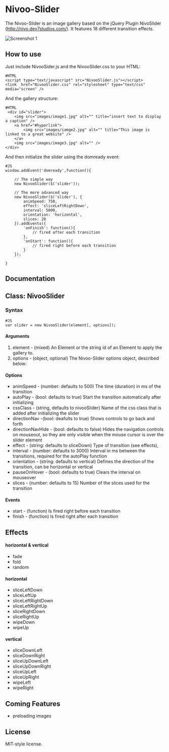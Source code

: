 Nivoo-Slider
============

The Nivoo-Slider is an image gallery based on the jQuery Plugin NivoSlider (http://nivo.dev7studios.com/). It features 18 different transition effects.

![Screenshot 1](http://www.johannes-fischer.de/assets/Labs/nivoo-slider.png)

How to use
----------

Just include NivooSider.js and the NivooSlider.css to your HTML:

	#HTML
	<script type="text/javascript" src="NivooSlider.js"></script>
	<link  href="NivooSlider.css" rel="stylesheet" type="text/css" media="screen" />
	
And the gallery structure:
	
	#HTML
	 <div id="slider">
        <img src="images/image1.jpg" alt="" title="insert text to display a caption" />
        <a href="#hyperlink">
            <img src="images/iamge2.jpg" alt="" title="This image is linked to a great website" />
        </a>
        <img src="images/image3.jpg" alt="" />
    </div>	
	
And then initialize the slider using the domready event:

	#JS
	window.addEvent('domready',function(){

		// The simple way
		new NivooSlider($('slider'));
		
		// The more advanced way
		new NivooSlider($('slider'), {
            animSpeed: 750,
            effect: 'sliceLeftRightDown',
			interval: 5000,
            orientation: 'horizontal',
			slices: 20
        }).addEvents({
            'onFinish': function(){
                // fired after each transition
            },
            'onStart': function(){
                // fired right before each transition
            }
        });

	}

Documentation
-------------

## Class: NivooSlider ##

### Syntax ###

	#JS
	var slider = new NivooSlider(element[, options]);
	
#### Arguments ####
1. element - (mixed) An Element or the string id of an Element to apply the gallery to.
2. options - (object, optional) The Nivoo-Slider options object, described below:

#### Options ####
- animSpeed - (number: defaults to 500) The time (duration) in ms of the transition
- autoPlay - (bool: defaults to true) Start the transition automatically after initializing
- cssClass - (string, defaults to nivooSlider) Name of the css class that is added after initializing the slider
- directionNav -(bool: deafults to true) Shows controls to go back and forth
- directionNavHide - (bool: defaults to false) Hides the navigation controls on mouseout, so they are only visible when the mouse cursor is over the slider element
- effect - (string: defaults to sliceDown) Type of transition (see effects),
- interval - (number: defaults to 3000) Interval in ms between the transitions, required for the autoPlay function
- orientation - (string: defaults to vertical) Defines the direction of the transition, can be horizontal or vertical
- pauseOnHover - (bool: defaults to true) Clears the interval on mouseover
- slices - (number: defaults to 15) Number of the slices used for the transition

#### Events ####
- start - (function) Is fired right before each transition
- finish - (function) Is fired right after each transition

Effects
-------

#### horizontal & vertical ####
- fade
- fold
- random

#### horizontal ####
- sliceLeftDown
- sliceLeftUp
- sliceLeftRightDown
- sliceLeftRightUp
- sliceRightDown
- sliceRightUp
- wipeDown
- wipeUp

#### vertical ####
- sliceDownLeft
- sliceDownRight
- sliceUpDownLeft
- sliceUpDownRight
- sliceUpLeft
- sliceUpRight
- wipeLeft
- wipeRight

Coming Features
---------------
- preloading images

License
-------
MIT-style license.